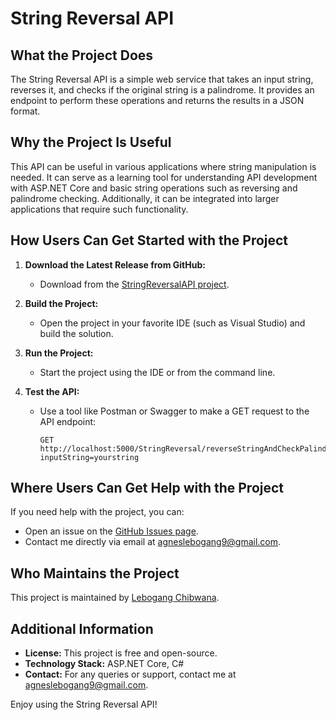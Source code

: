 
# String Reversal API

## What the Project Does
The String Reversal API is a simple web service that takes an input string, reverses it, and checks if the original string is a palindrome. It provides an endpoint to perform these operations and returns the results in a JSON format.

## Why the Project Is Useful
This API can be useful in various applications where string manipulation is needed. It can serve as a learning tool for understanding API development with ASP.NET Core and basic string operations such as reversing and palindrome checking. Additionally, it can be integrated into larger applications that require such functionality.

## How Users Can Get Started with the Project
1. **Download the Latest Release from GitHub:**
   - Download from the [StringReversalAPI project](https://github.com/Lebogang-900/StringReversalAPI).

2. **Build the Project:**
   - Open the project in your favorite IDE (such as Visual Studio) and build the solution.

3. **Run the Project:**
   - Start the project using the IDE or from the command line.

4. **Test the API:**
   - Use a tool like Postman or Swagger to make a GET request to the API endpoint:
     ```
     GET http://localhost:5000/StringReversal/reverseStringAndCheckPalindrome?inputString=yourstring
     ```

## Where Users Can Get Help with the Project
If you need help with the project, you can:
- Open an issue on the [GitHub Issues page](https://github.com/Lebogang-900/StringReversalAPI/issues).
- Contact me directly via email at agneslebogang9@gmail.com.

## Who Maintains the Project
This project is maintained by [Lebogang Chibwana](https://github.com/Lebogang-900).

## Additional Information
- **License:** This project is free and open-source.
- **Technology Stack:** ASP.NET Core, C#
- **Contact:** For any queries or support, contact me at agneslebogang9@gmail.com.

Enjoy using the String Reversal API!
